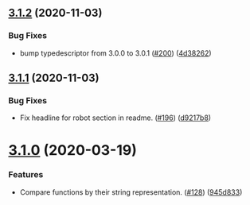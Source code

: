 ## [3.1.2](https://github.com/thenativeweb/is-subset-of/compare/3.1.1...3.1.2) (2020-11-03)


### Bug Fixes

* bump typedescriptor from 3.0.0 to 3.0.1 ([#200](https://github.com/thenativeweb/is-subset-of/issues/200)) ([4d38262](https://github.com/thenativeweb/is-subset-of/commit/4d38262ab8dc601d889c383e4b6eaacd3db241ba))

## [3.1.1](https://github.com/thenativeweb/is-subset-of/compare/3.1.0...3.1.1) (2020-11-03)


### Bug Fixes

* Fix headline for robot section in readme. ([#196](https://github.com/thenativeweb/is-subset-of/issues/196)) ([d9217b8](https://github.com/thenativeweb/is-subset-of/commit/d9217b8afbad46e777c9b3aaa3dc93a198f775f3))

# [3.1.0](https://github.com/thenativeweb/is-subset-of/compare/3.0.0...3.1.0) (2020-03-19)


### Features

* Compare functions by their string representation. ([#128](https://github.com/thenativeweb/is-subset-of/issues/128)) ([945d833](https://github.com/thenativeweb/is-subset-of/commit/945d83349c148665482039b18126192eb91e0954))
